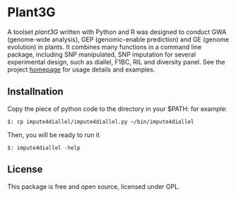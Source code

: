 # Plant3G

A toolset *plant3G* written with Python and R was designed to conduct GWA (genome-wide analysis), GEP (genomic-enable prediction) and GE (genome evolution) in plants. It combines many functions in a command line package, including SNP manipulated, SNP imputation for several experimental design, such as diallel, F1BC, RIL and diversity panel. See the project [homepage](http://www.rilab.org/Plant3G/) for usage details and examples.


## Installnation

Copy the piece of python code to the directory in your $PATH:
for example:
```
$: cp impute4diallel/impute4diallel.py ~/bin/impute4diallel

```
Then, you will be ready to run it
```
$: impute4diallel -help
```


## License
This package is free and open source, licensed under GPL.